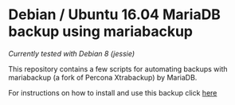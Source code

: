 # Debian / Ubuntu 16.04 MariaDB backup using mariabackup
*Currently tested with Debian 8 (jessie)*

This repository contains a few scripts for automating backups with mariabackup (a fork of Percona Xtrabackup) by MariaDB.






For instructions on how to install and use this backup click <a href="https://www.digitalocean.com/community/tutorials/how-to-configure-mysql-backups-with-percona-xtrabackup-on-ubuntu-16-04">here</a>


